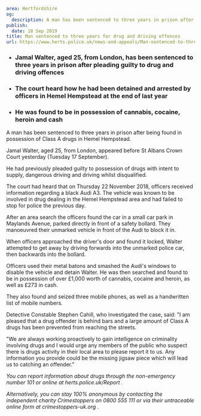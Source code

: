 ```yaml
area: Hertfordshire
og:
  description: A man has been sentenced to three years in prison after being found in possession of Class A drugs in Hemel Hempstead.
publish:
  date: 18 Sep 2019
title: Man sentenced to three years for drug and driving offences
url: https://www.herts.police.uk/news-and-appeals/Man-sentenced-to-three-years-for-drug-and-driving-offences-0783
```

* ### Jamal Walter, aged 25, from London, has been sentenced to three years in prison after pleading guilty to drug and driving offences

 * ### The court heard how he had been detained and arrested by officers in Hemel Hempstead at the end of last year

 * ### He was found to be in possession of cannabis, cocaine, heroin and cash

A man has been sentenced to three years in prison after being found in possession of Class A drugs in Hemel Hempstead.

Jamal Walter, aged 25, from London, appeared before St Albans Crown Court yesterday (Tuesday 17 September).

He had previously pleaded guilty to possession of drugs with intent to supply, dangerous driving and driving whilst disqualified.

The court had heard that on Thursday 22 November 2018, officers received information regarding a black Audi A3. The vehicle was known to be involved in drug dealing in the Hemel Hempstead area and had failed to stop for police the previous day.

After an area search the officers found the car in a small car park in Maylands Avenue, parked directly in front of a safety bollard. They manoeuvred their unmarked vehicle in front of the Audi to block it in.

When officers approached the driver's door and found it locked, Walter attempted to get away by driving forwards into the unmarked police car, then backwards into the bollard.

Officers used their metal batons and smashed the Audi's windows to disable the vehicle and detain Walter. He was then searched and found to be in possession of over £1,000 worth of cannabis, cocaine and heroin, as well as £273 in cash.

They also found and seized three mobile phones, as well as a handwritten list of mobile numbers.

Detective Constable Stephen Cahill, who investigated the case, said: "I am pleased that a drug offender is behind bars and a large amount of Class A drugs has been prevented from reaching the streets.

"We are always working proactively to gain intelligence on criminality involving drugs and I would urge any members of the public who suspect there is drugs activity in their local area to please report it to us. Any information you provide could be the missing jigsaw piece which will lead us to catching an offender."

 _You can report information about drugs through the non-emergency number 101 or online at_ _herts.police.uk/Report_ _._

_Alternatively, you can stay 100% anonymous by contacting the independent charity Crimestoppers on 0800 555 111 or via their untraceable online form at_ _crimestoppers-uk.org_ _._
